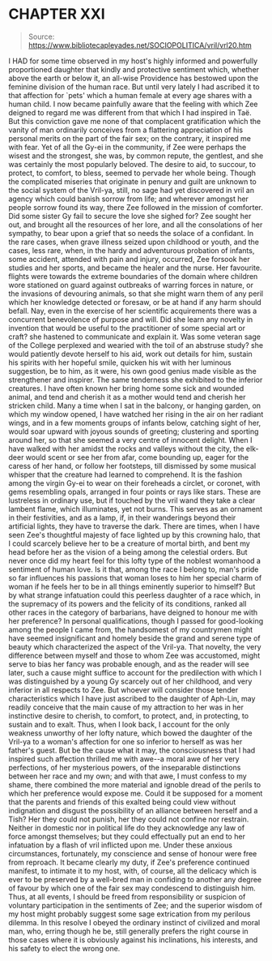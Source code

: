 # CHAPTER XXI

> Source: https://www.bibliotecapleyades.net/SOCIOPOLITICA/vril/vrl20.htm

I HAD for some time observed in my host's highly informed and powerfully proportioned daughter that kindly and protective sentiment which, whether above the earth or below it, an all-wise Providence has bestowed upon the feminine division of the human race. But until very lately I had ascribed it to that affection for `pets' which a human female at every age shares with a human child. I now became painfully aware that the feeling with which Zee deigned to regard me was different from that which I had inspired in Taë. But this conviction gave me none of that complacent gratification which the vanity of man ordinarily conceives from a flattering appreciation of his personal merits on the part of the fair sex; on the contrary, it inspired me with fear. Yet of all the Gy-ei in the community, if Zee were perhaps the wisest and the strongest, she was, by common repute, the gentlest, and she was certainly the most popularly beloved. The desire to aid, to succour, to protect, to comfort, to bless, seemed to pervade her whole being.
Though the complicated miseries that originate in penury and guilt are unknown to the social system of the Vril-ya, still, no sage had yet discovered in vril an agency which could banish sorrow from life; and wherever amongst her people sorrow found its way, there Zee followed in the mission of comforter. Did some sister Gy fail to secure the love she sighed for? Zee sought her out, and brought all the resources of her lore, and all the consolations of her sympathy, to bear upon a grief that so needs the solace of a confidant. In the rare cases, when grave illness seized upon childhood or youth, and the cases, less rare, when, in the hardy and adventurous probation of infants, some accident, attended with pain and injury, occurred, Zee forsook her studies and her sports, and became the healer and the nurse. Her favourite. flights were towards the extreme boundaries of the domain where children wore stationed on guard against outbreaks of warring forces in nature, or the invasions of devouring animals, so that she might warn them of any peril which her knowledge detected or foresaw, or be at hand if any harm should befall. Nay, even in the exercise of her scientific acquirements there was a concurrent benevolence of purpose and will.
Did she learn any novelty in invention that would be useful to the practitioner of some special art or craft? she hastened to communicate and explain it. Was some veteran sage of the College perplexed and wearied with the toil of an abstruse study? she would patiently devote herself to his aid, work out details for him, sustain his spirits with her hopeful smile, quicken his wit with her luminous suggestion, be to him, as it were, his own good genius made visible as the strengthener and inspirer. The same tenderness she exhibited to the inferior creatures. I have often known her bring home some sick and wounded animal, and tend and cherish it as a mother would tend and cherish her stricken child. Many a time when I sat in the balcony, or hanging garden, on which my window opened, I have watched her rising in the air on her radiant wings, and in a few moments groups of infants below, catching sight of her, would soar upward with joyous sounds of greeting; clustering and sporting around her, so that she seemed a very centre of innocent delight. When I have walked with her amidst the rocks and valleys without the city, the elk-deer would scent or see her from afar, come bounding up, eager for the caress of her hand, or follow her footsteps, till dismissed by some musical whisper that the creature had learned to comprehend. It is the fashion among the virgin Gy-ei to wear on their foreheads a circlet, or coronet, with gems resembling opals, arranged in four points or rays like stars.
These are lustreless in ordinary use, but if touched by the vril wand they take a clear lambent flame, which illuminates, yet not burns. This serves as an ornament in their festivities, and as a lamp, if, in their wanderings beyond their artificial lights, they have to traverse the dark. There are times, when I have seen Zee's thoughtful majesty of face lighted up by this crowning halo, that I could scarcely believe her to be a creature of mortal birth, and bent my head before her as the vision of a being among the celestial orders. But never once did my heart feel for this lofty type of the noblest womanhood a sentiment of human love. Is it that, among the race I belong to, man's pride so far influences his passions that woman loses to him her special charm of woman if he feels her to be in all things eminently superior to himself? But by what strange infatuation could this peerless daughter of a race which, in the supremacy of its powers and the felicity of its conditions, ranked all other races in the category of barbarians, have deigned to honour me with her preference? In personal qualifications, though I passed for good-looking among the people I came from, the handsomest of my countrymen might have seemed insignificant and homely beside the grand and serene type of beauty which characterized the aspect of the Vril-ya.
That novelty, the very difference between myself and those to whom Zee was accustomed, might serve to bias her fancy was probable enough, and as the reader will see later, such a cause might suffice to account for the predilection with which I was distinguished by a young Gy scarcely out of her childhood, and very inferior in all respects to Zee. But whoever will consider those tender characteristics which I have just ascribed to the daughter of Aph-Lin, may readily conceive that the main cause of my attraction to her was in her instinctive desire to cherish, to comfort, to protect, and, in protecting, to sustain and to exalt. Thus, when I look back, I account for the only weakness unworthy of her lofty nature, which bowed the daughter of the Vril-ya to a woman's affection for one so inferior to herself as was her father's guest. But be the cause what it may, the consciousness that I had inspired such affection thrilled me with awe--a moral awe of her very perfections, of her mysterious powers, of the inseparable distinctions between her race and my own; and with that awe, I must confess to my shame, there combined the more material and ignoble dread of the perils to which her preference would expose me.
Could it be supposed for a moment that the parents and friends of this exalted being could view without indignation and disgust the possibility of an alliance between herself and a Tish? Her they could not punish, her they could not confine nor restrain. Neither in domestic nor in political life do they acknowledge any law of force amongst themselves; but they could effectually put an end to her infatuation by a flash of vril inflicted upon me.
Under these anxious circumstances, fortunately, my conscience and sense of honour were free from reproach. It became clearly my duty, if Zee's preference continued manifest, to intimate it to my host, with, of course, all the delicacy which is ever to be preserved by a well-bred man in confiding to another any degree of favour by which one of the fair sex may condescend to distinguish him. Thus, at all events, I should be freed from responsibility or suspicion of voluntary participation in the sentiments of Zee; and the superior wisdom of my host might probably suggest some sage extrication from my perilous dilemma. In this resolve I obeyed the ordinary instinct of civilized and moral man, who, erring though he be, still generally prefers the right course in those cases where it is obviously against his inclinations, his interests, and his safety to elect the wrong one.
